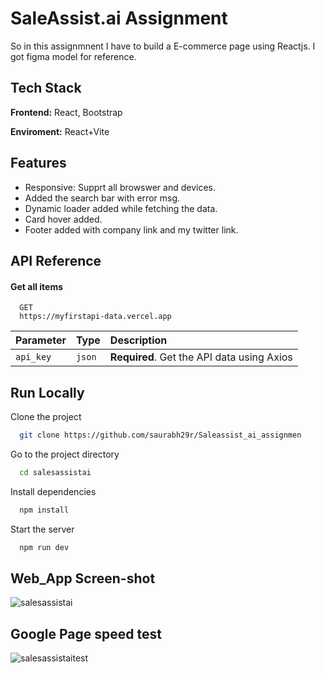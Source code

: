 
# SaleAssist.ai Assignment

So in this assignmnent I have to build a E-commerce page using Reactjs. I got figma model for reference.



## Tech Stack

**Frontend:** React, Bootstrap

**Enviroment:** React+Vite






## Features

- Responsive: Supprt all browswer and devices.
- Added the search bar with error msg.
- Dynamic loader added while fetching the data.
- Card hover added.
- Footer added with company link and my twitter link.



## API Reference

#### Get all items

```http
  GET 
  https://myfirstapi-data.vercel.app
```

| Parameter | Type     | Description                |
| :-------- | :------- | :------------------------- |
| `api_key` | `json` | **Required**. Get the API data using Axios |




## Run Locally

Clone the project

```bash
  git clone https://github.com/saurabh29r/Saleassist_ai_assignmen
```

Go to the project directory

```bash
  cd salesassistai
```

Install dependencies

```bash
  npm install
```

Start the server

```bash
  npm run dev
```
## Web_App Screen-shot

![salesassistai](https://github.com/saurabh29r/Saleassist_ai_assignment/assets/48233777/d9bab4b9-527b-44da-953b-a2305433d928)




## Google Page speed test 
![salesassistaitest](https://github.com/saurabh29r/Saleassist_ai_assignment/assets/48233777/7b73c71e-303d-4ab4-8306-7cdd0232444b)


